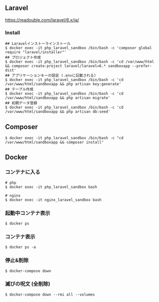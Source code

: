 ## Laravel

https://readouble.com/laravel/6.x/ja/

### Install

```
## Laravelインストーラインストール
$ docker exec -it php_laravel_sandbox /bin/bash -c 'composer global require "laravel/installer"'
## プロジェクト作成
$ docker exec -it php_laravel_sandbox /bin/bash -c 'cd /var/www/html && composer create-project laravel/laravel=6.* sandboxapp --prefer-dist'
## アプリケーションキーの設定 (.envに記載される)
$ docker exec -it php_laravel_sandbox /bin/bash -c 'cd /var/www/html/sandboxapp && php artisan key:generate'
## テーブル作成
$ docker exec -it php_laravel_sandbox /bin/bash -c 'cd /var/www/html/sandboxapp && php artisan migrate'
## 初期データ登録
$ docker exec -it php_laravel_sandbox /bin/bash -c 'cd /var/www/html/sandboxapp && php artisan db:seed'

```


## Composer

```
$ docker exec -it php_laravel_sandbox /bin/bash -c "cd /var/www/html/sandboxapp && composer install"
```

## Docker
### コンテナに入る
``` 
# php
$ docker exec -it php_laravel_sandbox bash

# nginx
$ docker exec -it nginx_laravel_sandbox bash
```

### 起動中コンテナ表示
```
$ docker ps
```

### コンテナ表示
```
$ docker ps -a
```

### 停止&削除
```
$ docker-compose down
```

### 滅びの呪文 (全削除)
```
$ docker-compose down --rmi all --volumes
```
